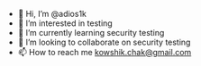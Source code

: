 - 👋 Hi, I’m @adios1k
- 👀 I’m interested in testing
- 🌱 I’m currently learning security testing
- 💞️ I’m looking to collaborate on security testing
- 📫 How to reach me kowshik.chak@gmail.com

<!---
adios1k/adios1k is a ✨ special ✨ repository because its `README.md` (this file) appears on your GitHub profile.
You can click the Preview link to take a look at your changes.
--->
